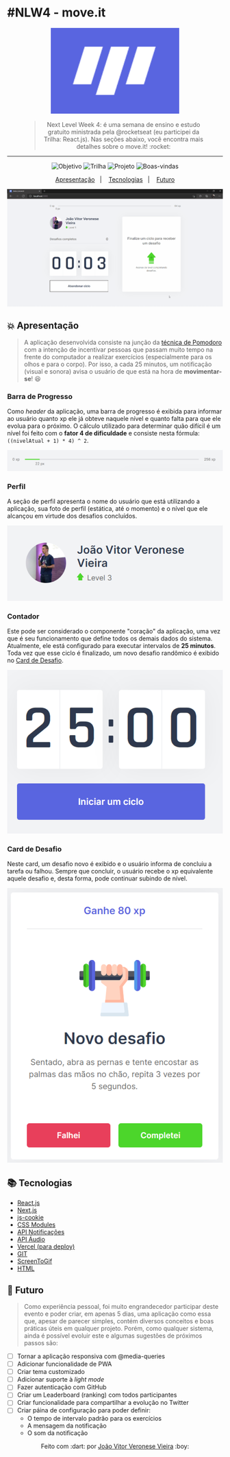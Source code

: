 # #NLW4 - move.it

<figure>
  <p align="center">
    <img alt="move.it" src="./media/Logo.png"  width="300" height="200" />
    <figcaption>
      <span align="center">
        <blockquote>Next Level Week 4: é uma semana de ensino e estudo gratuito ministrada pela @rocketseat (eu participei da Trilha: React.js). Nas seções abaixo, você encontra mais detalhes sobre o move.it! :rocket:</blockquote>
      </span>
    </figcaption>
  </p>
</figure>

---

<p align="center">
  <img alt="Objetivo" src="https://img.shields.io/badge/Objetivo-Evoluir_Meus_Conhecimentos-brightgreen">
  <img alt="Trilha" src="https://img.shields.io/badge/Trilha-React.js-green">
  <img alt="Projeto" src="https://img.shields.io/badge/Projeto-move.it-yellowgreen">
  <img alt="Boas-vindas" src="https://img.shields.io/badge/Seja-BEM_VINDO-yellow">
</p>

<p align="center">
  <a href="#boom-apresentação">Apresentação</a>&nbsp;&nbsp;&nbsp;|&nbsp;&nbsp;&nbsp;
  <a href="#books-tecnologias">Tecnologias</a>&nbsp;&nbsp;&nbsp;|&nbsp;&nbsp;&nbsp;
  <a href="#microscope-futuro">Futuro</a>
</p>

<p align="center">
  <img src="./media/Preview.gif" />
</p>

## :boom: Apresentação

> A aplicação desenvolvida consiste na junção da [técnica de Pomodoro](https://brasilescola.uol.com.br/dicas-de-estudo/tecnica-pomodoro-que-e-e-como-funciona.htm) com a intenção de incentivar pessoas que passam muito tempo na frente do computador a realizar exercícios (especialmente para os olhos e para o corpo). Por isso, a cada 25 minutos, um notificação (visual e sonora) avisa o usuário de que está na hora de **movimentar-se**! :laughing:

### Barra de Progresso

Como *header* da aplicação, uma barra de progresso é exibida para informar ao usuário quanto xp ele já obteve naquele nível e quanto falta para que ele evolua para o próximo. O cálculo utilizado para determinar quão difícil é um nível foi feito com o **fator 4 de dificuldade** e consiste nesta fórmula: `((nivelAtual + 1) * 4) ^ 2`.

<p align="center">
  <img src="./media/1_barra_de_progresso.png" />
</p>

### Perfil

A seção de perfil apresenta o nome do usuário que está utilizando a aplicação, sua foto de perfil (estática, até o momento) e o nível que ele alcançou em virtude dos desafios concluídos.

<p align="center">
  <img src="./media/2_perfil.png" />
</p>

### Contador

Este pode ser considerado o componente "coração" da aplicação, uma vez que é seu funcionamento que define todos os demais dados do sistema. Atualmente, ele está configurado para executar intervalos de **25 minutos**. Toda vez que esse ciclo é finalizado, um novo desafio randômico é exibido no [Card de Desafio](#card).

<p align="center">
  <img src="./media/3_contador.png" />
</p>

### Card de Desafio

Neste card, um desafio novo é exibido e o usuário informa de concluiu a tarefa ou falhou. Sempre que concluir, o usuário recebe o xp equivalente aquele desafio e, desta forma, pode continuar subindo de nível.

<p align="center">
  <img src="./media/4_card.png" />
</p>

## :books: Tecnologias

- [React.js](https://reactjs.org/)
- [Next.js](https://nextjs.org/)
- [js-cookie](https://github.com/js-cookie/js-cookie)
- [CSS Modules](https://github.com/css-modules/css-modules)
- [API Notificações](https://developer.mozilla.org/pt-BR/docs/Web/API/Notification)
- [API Áudio](https://developer.mozilla.org/en-US/docs/Web/API/HTMLAudioElement/Audio)
- [Vercel (para deploy)](https://vercel.com/dashboard)
- [GIT](https://git-scm.com/)
- [ScreenToGif](https://www.screentogif.com/)
- [HTML](https://developer.mozilla.org/pt-BR/docs/Web/HTML)

## :microscope: Futuro

> Como experiência pessoal, foi muito engrandecedor participar deste evento e poder criar, em apenas 5 dias, uma aplicação como essa que, apesar de parecer simples, contém diversos conceitos e boas práticas úteis em qualquer projeto. Porém, como qualquer sistema, ainda é possível evoluir este e algumas sugestões de próximos passos são:

- [ ] Tornar a aplicação responsiva com @media-queries
- [ ] Adicionar funcionalidade de PWA
- [ ] Criar tema customizado
- [ ] Adicionar suporte à *light mode*
- [ ] Fazer autenticação com GitHub
- [ ] Criar um Leaderboard (ranking) com todos participantes
- [ ] Criar funcionalidade para compartilhar a evolução no Twitter
- [ ] Criar páina de configuração para poder definir:
  - O tempo de intervalo padrão para os exercícios
  - A mensagem da notificação
  - O som da notificação

<p align="center">Feito com :dart: por <a href="https://www.linkedin.com/in/jo%C3%A3o-vitor-veronese-vieira/" target="_blank" rel="noopener noreferrer">João Vitor Veronese Vieira</a> :boy:</p>

